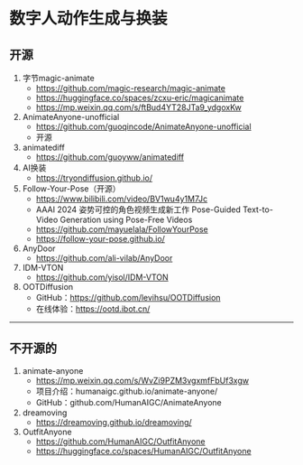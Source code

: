 # 数字人动作生成与换装

## 开源
1. 字节magic-animate
   - https://github.com/magic-research/magic-animate
   - https://huggingface.co/spaces/zcxu-eric/magicanimate
   - https://mp.weixin.qq.com/s/ftBud4YT28JTa9_ydgoxKw
1. AnimateAnyone-unofficial
   - https://github.com/guoqincode/AnimateAnyone-unofficial
   - 开源
1. animatediff
   - https://github.com/guoyww/animatediff
1. AI换装
   - https://tryondiffusion.github.io/
1. Follow-Your-Pose（开源）
   - https://www.bilibili.com/video/BV1wu4y1M7Jc
   - AAAI 2024 姿势可控的角色视频生成新工作 Pose-Guided Text-to-Video Generation using Pose-Free Videos
   - https://github.com/mayuelala/FollowYourPose
   - https://follow-your-pose.github.io/
1. AnyDoor
   - https://github.com/ali-vilab/AnyDoor
1. IDM-VTON
   - https://github.com/yisol/IDM-VTON
1. OOTDiffusion
   - GitHub：https://github.com/levihsu/OOTDiffusion
   - 在线体验：https://ootd.ibot.cn/

---
## 不开源的
1. animate-anyone
   - https://mp.weixin.qq.com/s/WvZi9PZM3vgxmfFbUf3xgw
   - 项目介绍：humanaigc.github.io/animate-anyone/
   - GitHub：github.com/HumanAIGC/AnimateAnyone
1. dreamoving
   - https://dreamoving.github.io/dreamoving/
1. OutfitAnyone
   - https://github.com/HumanAIGC/OutfitAnyone
   - https://huggingface.co/spaces/HumanAIGC/OutfitAnyone
